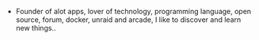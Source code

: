 - Founder of alot apps, lover of technology, programming language, open source, forum, docker, unraid and arcade, I like to discover and learn new things..
  <br>



































































































































































































































































































































